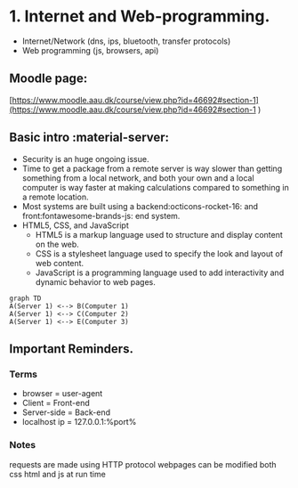 
# 1. Internet and Web-programming.
- Internet/Network (dns, ips, bluetooth, transfer protocols)
- Web programming (js, browsers, api)

## Moodle page:
[https://www.moodle.aau.dk/course/view.php?id=46692#section-1](https://www.moodle.aau.dk/course/view.php?id=46692#section-1
)


## Basic intro :material-server:
- Security is an huge ongoing issue.
- Time to get a package from a remote server is way slower than getting something from a local network, and both your own and a local computer is way faster at making calculations compared to something in a remote location.
- Most systems are built using a backend:octicons-rocket-16: and front:fontawesome-brands-js: end system.
- HTML5, CSS, and JavaScript
    * HTML5 is a markup language used to structure and display content on the web. 
    * CSS is a stylesheet language used to specify the look and layout of web content. 
    * JavaScript is a programming language used to add interactivity and dynamic behavior to web pages. 



```mermaid
graph TD
A(Server 1) <--> B(Computer 1)
A(Server 1) <--> C(Computer 2)
A(Server 1) <--> E(Computer 3)

```


## Important Reminders.
### Terms
- browser = user-agent
- Client = Front-end
- Server-side = Back-end
- localhost ip = 127.0.0.1:%port%

### Notes
requests are made using HTTP protocol
webpages can be modified both css html and js at run time


